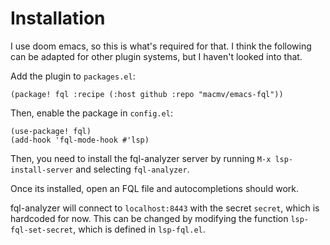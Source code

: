 # Installation

I use doom emacs, so this is what's required for that. I think the following can
be adapted for other plugin systems, but I haven't looked into that.

Add the plugin to `packages.el`:
```elisp
(package! fql :recipe (:host github :repo "macmv/emacs-fql"))
```

Then, enable the package in `config.el`:
```elisp
(use-package! fql)
(add-hook 'fql-mode-hook #'lsp)
```

Then, you need to install the fql-analyzer server by running
`M-x lsp-install-server` and selecting `fql-analyzer`.

Once its installed, open an FQL file and autocompletions should work.

fql-analyzer will connect to `localhost:8443` with the secret `secret`, which is
hardcoded for now. This can be changed by modifying the function
`lsp-fql-set-secret`, which is defined in `lsp-fql.el`.
